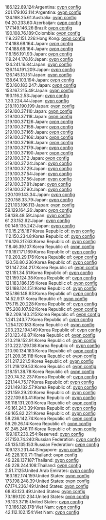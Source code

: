 186.122.89.124:Argentina: [ovpn config](vpn/186_122_89_124.ovpn)  
201.179.103.114:Argentina: [ovpn config](vpn/201_179_103_114.ovpn)  
124.168.25.61:Australia: [ovpn config](vpn/124_168_25_61.ovpn)  
94.20.233.60:Azerbaijan: [ovpn config](vpn/94_20_233_60.ovpn)  
177.149.146.26:Brazil: [ovpn config](vpn/177_149_146_26.ovpn)  
190.108.76.189:Colombia: [ovpn config](vpn/190_108_76_189.ovpn)  
119.237.151.226:Hong Kong: [ovpn config](vpn/119_237_151_226.ovpn)  
114.188.68.164:Japan: [ovpn config](vpn/114_188_68_164.ovpn)  
114.188.68.164:Japan: [ovpn config](vpn/114_188_68_164.ovpn)  
118.156.191.93:Japan: [ovpn config](vpn/118_156_191_93.ovpn)  
119.244.178.16:Japan: [ovpn config](vpn/119_244_178_16.ovpn)  
124.241.16.84:Japan: [ovpn config](vpn/124_241_16_84.ovpn)  
126.114.191.209:Japan: [ovpn config](vpn/126_114_191_209.ovpn)  
126.145.13.151:Japan: [ovpn config](vpn/126_145_13_151.ovpn)  
138.64.103.194:Japan: [ovpn config](vpn/138_64_103_194.ovpn)  
153.160.183.247:Japan: [ovpn config](vpn/153_160_183_247.ovpn)  
153.167.215.49:Japan: [ovpn config](vpn/153_167_215_49.ovpn)  
193.116.2.53:Japan: [ovpn config](vpn/193_116_2_53.ovpn)  
1.33.224.44:Japan: [ovpn config](vpn/1_33_224_44.ovpn)  
218.110.190.199:Japan: [ovpn config](vpn/218_110_190_199.ovpn)  
219.100.37.110:Japan: [ovpn config](vpn/219_100_37_110.ovpn)  
219.100.37.118:Japan: [ovpn config](vpn/219_100_37_118.ovpn)  
219.100.37.126:Japan: [ovpn config](vpn/219_100_37_126.ovpn)  
219.100.37.158:Japan: [ovpn config](vpn/219_100_37_158.ovpn)  
219.100.37.165:Japan: [ovpn config](vpn/219_100_37_165.ovpn)  
219.100.37.166:Japan: [ovpn config](vpn/219_100_37_166.ovpn)  
219.100.37.169:Japan: [ovpn config](vpn/219_100_37_169.ovpn)  
219.100.37.179:Japan: [ovpn config](vpn/219_100_37_179.ovpn)  
219.100.37.190:Japan: [ovpn config](vpn/219_100_37_190.ovpn)  
219.100.37.2:Japan: [ovpn config](vpn/219_100_37_2.ovpn)  
219.100.37.24:Japan: [ovpn config](vpn/219_100_37_24.ovpn)  
219.100.37.29:Japan: [ovpn config](vpn/219_100_37_29.ovpn)  
219.100.37.54:Japan: [ovpn config](vpn/219_100_37_54.ovpn)  
219.100.37.56:Japan: [ovpn config](vpn/219_100_37_56.ovpn)  
219.100.37.81:Japan: [ovpn config](vpn/219_100_37_81.ovpn)  
219.100.37.90:Japan: [ovpn config](vpn/219_100_37_90.ovpn)  
220.109.143.34:Japan: [ovpn config](vpn/220_109_143_34.ovpn)  
220.158.33.79:Japan: [ovpn config](vpn/220_158_33_79.ovpn)  
221.103.196.113:Japan: [ovpn config](vpn/221_103_196_113.ovpn)  
59.129.164.26:Japan: [ovpn config](vpn/59_129_164_26.ovpn)  
59.138.48.59:Japan: [ovpn config](vpn/59_138_48_59.ovpn)  
61.23.152.62:Japan: [ovpn config](vpn/61_23_152_62.ovpn)  
90.149.135.242:Japan: [ovpn config](vpn/90_149_135_242.ovpn)  
110.15.215.187:Korea Republic of: [ovpn config](vpn/110_15_215_187.ovpn)  
112.150.234.8:Korea Republic of: [ovpn config](vpn/112_150_234_8.ovpn)  
116.126.217.63:Korea Republic of: [ovpn config](vpn/116_126_217_63.ovpn)  
118.46.39.107:Korea Republic of: [ovpn config](vpn/118_46_39_107.ovpn)  
119.197.171.169:Korea Republic of: [ovpn config](vpn/119_197_171_169.ovpn)  
119.203.29.176:Korea Republic of: [ovpn config](vpn/119_203_29_176.ovpn)  
120.50.80.236:Korea Republic of: [ovpn config](vpn/120_50_80_236.ovpn)  
121.147.234.217:Korea Republic of: [ovpn config](vpn/121_147_234_217.ovpn)  
121.151.34.51:Korea Republic of: [ovpn config](vpn/121_151_34_51.ovpn)  
121.159.124.38:Korea Republic of: [ovpn config](vpn/121_159_124_38.ovpn)  
121.183.186.135:Korea Republic of: [ovpn config](vpn/121_183_186_135.ovpn)  
121.188.124.151:Korea Republic of: [ovpn config](vpn/121_188_124_151.ovpn)  
125.186.148.93:Korea Republic of: [ovpn config](vpn/125_186_148_93.ovpn)  
14.52.9.17:Korea Republic of: [ovpn config](vpn/14_52_9_17.ovpn)  
175.115.20.228:Korea Republic of: [ovpn config](vpn/175_115_20_228.ovpn)  
175.208.107.92:Korea Republic of: [ovpn config](vpn/175_208_107_92.ovpn)  
182.209.140.215:Korea Republic of: [ovpn config](vpn/182_209_140_215.ovpn)  
1.241.243.77:Korea Republic of: [ovpn config](vpn/1_241_243_77.ovpn)  
1.254.120.183:Korea Republic of: [ovpn config](vpn/1_254_120_183.ovpn)  
203.232.194.149:Korea Republic of: [ovpn config](vpn/203_232_194_149.ovpn)  
210.123.49.87:Korea Republic of: [ovpn config](vpn/210_123_49_87.ovpn)  
210.219.152.91:Korea Republic of: [ovpn config](vpn/210_219_152_91.ovpn)  
210.222.129.138:Korea Republic of: [ovpn config](vpn/210_222_129_138.ovpn)  
210.90.134.183:Korea Republic of: [ovpn config](vpn/210_90_134_183.ovpn)  
211.209.35.118:Korea Republic of: [ovpn config](vpn/211_209_35_118.ovpn)  
211.217.221.5:Korea Republic of: [ovpn config](vpn/211_217_221_5.ovpn)  
211.219.129.53:Korea Republic of: [ovpn config](vpn/211_219_129_53.ovpn)  
218.151.38.78:Korea Republic of: [ovpn config](vpn/218_151_38_78.ovpn)  
220.74.32.237:Korea Republic of: [ovpn config](vpn/220_74_32_237.ovpn)  
221.144.75.17:Korea Republic of: [ovpn config](vpn/221_144_75_17.ovpn)  
221.149.132.57:Korea Republic of: [ovpn config](vpn/221_149_132_57.ovpn)  
221.159.29.20:Korea Republic of: [ovpn config](vpn/221_159_29_20.ovpn)  
222.109.63.41:Korea Republic of: [ovpn config](vpn/222_109_63_41.ovpn)  
39.118.131.203:Korea Republic of: [ovpn config](vpn/39_118_131_203.ovpn)  
49.161.243.39:Korea Republic of: [ovpn config](vpn/49_161_243_39.ovpn)  
49.165.82.221:Korea Republic of: [ovpn config](vpn/49_165_82_221.ovpn)  
58.236.142.74:Korea Republic of: [ovpn config](vpn/58_236_142_74.ovpn)  
59.29.26.14:Korea Republic of: [ovpn config](vpn/59_29_26_14.ovpn)  
61.245.246.111:Korea Republic of: [ovpn config](vpn/61_245_246_111.ovpn)  
199.167.230.254:Reserved: [ovpn config](vpn/199_167_230_254.ovpn)  
217.150.74.240:Russian Federation: [ovpn config](vpn/217_150_74_240.ovpn)  
45.135.135.153:Russian Federation: [ovpn config](vpn/45_135_135_153.ovpn)  
109.123.231.44:Singapore: [ovpn config](vpn/109_123_231_44.ovpn)  
49.228.100.71:Thailand: [ovpn config](vpn/49_228_100_71.ovpn)  
49.228.137.187:Thailand: [ovpn config](vpn/49_228_137_187.ovpn)  
49.228.244.108:Thailand: [ovpn config](vpn/49_228_244_108.ovpn)  
2.51.7.125:United Arab Emirates: [ovpn config](vpn/2_51_7_125.ovpn)  
163.182.174.159:United States: [ovpn config](vpn/163_182_174_159.ovpn)  
173.198.248.39:United States: [ovpn config](vpn/173_198_248_39.ovpn)  
67.174.236.149:United States: [ovpn config](vpn/67_174_236_149.ovpn)  
68.83.123.49:United States: [ovpn config](vpn/68_83_123_49.ovpn)  
73.189.120.234:United States: [ovpn config](vpn/73_189_120_234.ovpn)  
76.103.37.15:United States: [ovpn config](vpn/76_103_37_15.ovpn)  
113.166.128.178:Viet Nam: [ovpn config](vpn/113_166_128_178.ovpn)  
42.112.102.154:Viet Nam: [ovpn config](vpn/42_112_102_154.ovpn)  
